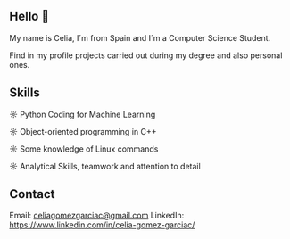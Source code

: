 ## Hello 👋

My name is Celia, I´m from Spain and I´m a Computer Science Student.

Find in my profile projects carried out during my degree and also personal ones.

## Skills

☼ Python Coding for Machine Learning

☼ Object-oriented programming in C++

☼ Some knowledge of Linux commands

☼ Analytical Skills, teamwork and attention to detail 

## Contact

Email: celiagomezgarciac@gmail.com
LinkedIn: https://www.linkedin.com/in/celia-gomez-garciac/
